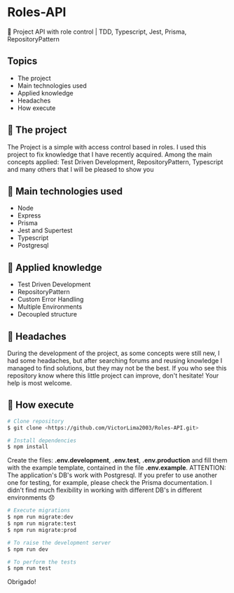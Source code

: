 # Roles-API
🎯 Project API with role control | TDD, Typescript, Jest, Prisma, RepositoryPattern

## Topics

- The project
- Main technologies used
- Applied knowledge
- Headaches
- How execute

## 🎉 The project

The Project is a simple with access control based in roles. I used this project to fix knowledge that I have recently acquired. Among the main concepts applied: Test Driven Development, RepositoryPattern, Typescript and many others that I will be pleased to show you

## 🥊 Main technologies used

- Node
- Express
- Prisma
- Jest and Supertest
- Typescript
- Postgresql

## 📌 Applied knowledge

- Test Driven Development
- RepositoryPattern
- Custom Error Handling
- Multiple Environments
- Decoupled structure

## 🤕 Headaches

During the development of the project, as some concepts were still new, I had some headaches, but after searching forums and reusing knowledge I managed to find solutions, but they may not be the best. If you who see this repository know where this little project can improve, don't hesitate! Your help is most welcome.

## 📜 How execute

```bash
# Clone repository
$ git clone <https://github.com/VictorLima2003/Roles-API.git>

# Install dependencies
$ npm install
```
Create the files: __.env.development__, __.env.test__, __.env.production__ and fill them with the example template, contained in the file __.env.example__. ATTENTION: The application's DB's work with Postgresql. If you prefer to use another one for testing, for example, please check the Prisma documentation. I didn't find much flexibility in working with different DB's in different environments 😞

```bash
# Execute migrations
$ npm run migrate:dev
$ npm run migrate:test
$ npm run migrate:prod

# To raise the development server
$ npm run dev

# To perform the tests
$ npm run test
```

Obrigado!

